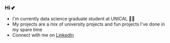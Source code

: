 ### Hi 💕



- I'm currently data science graduate student at UNICAL 👩‍💻
- My projects are a mix of university projects and fun projects I've done in my spare time
- Connect with me on [LinkedIn](https://www.linkedin.com/in/julia-melody-mancuso-a46804285)


